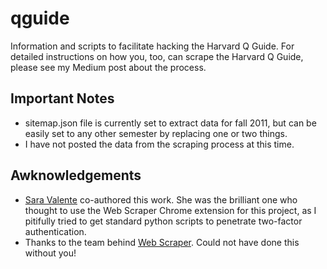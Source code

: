 # qguide
Information and scripts to facilitate hacking the Harvard Q Guide.  For detailed instructions on how you, too, can scrape the Harvard Q Guide, please see my Medium post about the process.

## Important Notes
* sitemap.json file is currently set to extract data for fall 2011, but can be easily set to any other semester by replacing one or two things.  
* I have not posted the data from the scraping process at this time.  

## Awknowledgements
* [Sara Valente](http://ssvalente.com) co-authored this work.  She was the brilliant one who thought to use the Web Scraper Chrome extension for this project, as I pitifully tried to get standard python scripts to penetrate two-factor authentication.  
* Thanks to the team behind [Web Scraper](http://webscraper.io).  Could not have done this without you!